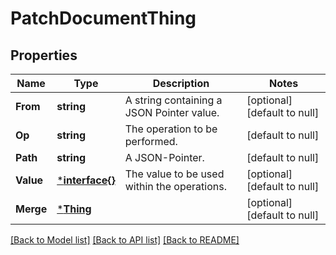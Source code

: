 # PatchDocumentThing

## Properties
Name | Type | Description | Notes
------------ | ------------- | ------------- | -------------
**From** | **string** | A string containing a JSON Pointer value. | [optional] [default to null]
**Op** | **string** | The operation to be performed. | [default to null]
**Path** | **string** | A JSON-Pointer. | [default to null]
**Value** | [***interface{}**](interface{}.md) | The value to be used within the operations. | [optional] [default to null]
**Merge** | [***Thing**](Thing.md) |  | [optional] [default to null]

[[Back to Model list]](../README.md#documentation-for-models) [[Back to API list]](../README.md#documentation-for-api-endpoints) [[Back to README]](../README.md)


